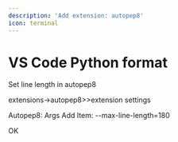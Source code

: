 ```yaml
---
description: 'Add extension: autopep8'
icon: terminal
---
```


# VS Code Python format

Set line length in autopep8

extensions->autopep8>>extension settings

Autopep8: Args Add Item: --max-line-length=180&#x20;

OK
